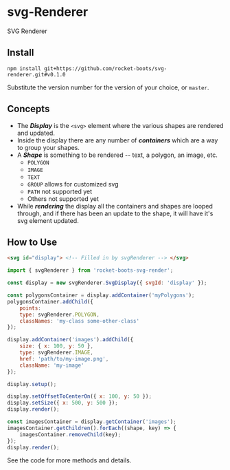 # svg-Renderer
SVG Renderer

## Install

`npm install git+https://github.com/rocket-boots/svg-renderer.git#v0.1.0`

Substitute the version number for the version of your choice, or `master`.

## Concepts

* The ***Display*** is the `<svg>` element where the various shapes are rendered and updated.
* Inside the display there are any number of ***containers*** which are a way to group your shapes.
* A ***Shape*** is something to be rendered -- text, a polygon, an image, etc.
	* `POLYGON`
	* `IMAGE`
	* `TEXT`
	* `GROUP` allows for customized svg
	* `PATH` not supported yet
	* Others not supported yet
* While ***rendering*** the display all the containers and shapes are looped through, and if there has been an update to the shape, it will have it's svg element updated.

## How to Use

```html
<svg id="display"> <!-- Filled in by svgRenderer --> </svg>
```

```js
import { svgRenderer } from 'rocket-boots-svg-render';

const display = new svgRenderer.SvgDisplay({ svgId: 'display' });

const polygonsContainer = display.addContainer('myPolygons');
polygonsContainer.addChild({
	points:
	type: svgRenderer.POLYGON,
	classNames: 'my-class some-other-class'
});

display.addContainer('images').addChild({
	size: { x: 100, y: 50 },
	type: svgRenderer.IMAGE,
	href: 'path/to/my-image.png',
	className: 'my-image'
});

display.setup();

display.setOffsetToCenterOn({ x: 100, y: 50 });
display.setSize({ x: 500, y: 500 });
display.render();

const imagesContainer = display.getContainer('images');
imagesContainer.getChildren().forEach((shape, key) => {
	imagesContainer.removeChild(key);
});
display.render();

```

See the code for more methods and details.

